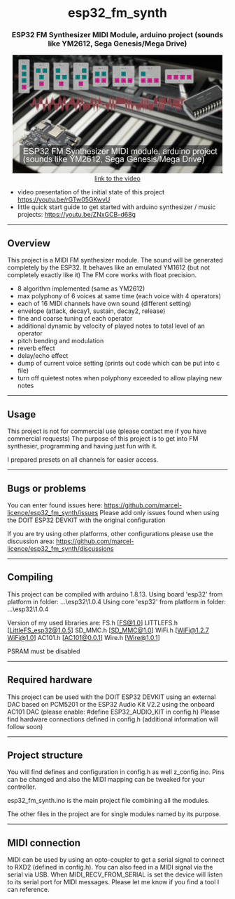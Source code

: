 <h1 align="center">esp32_fm_synth</h1>
<h3 align="center">ESP32 FM Synthesizer MIDI Module, arduino project (sounds like YM2612, Sega Genesis/Mega Drive)</h3>  
<p align="center"> 
  <img src="img/splash.jpg" alt="project picture" width="480px" height="270px"><br>
  <a href="https://youtu.be/rGTw05GKwvU">link to the video</a>
</p>

- video presentation of the initial state of this project https://youtu.be/rGTw05GKwvU
- little quick start guide to get started with arduino synthesizer / music projects: https://youtu.be/ZNxGCB-d68g

---
## Overview

This project is a MIDI FM synthesizer module. The sound will be generated completely by the ESP32.
It behaves like an emulated YM1612 (but not completely exactly like it)
The FM core works with float precision.

- 8 algorithm implemented (same as YM2612)
- max polyphony of 6 voices at same time (each voice with 4 operators)
- each of 16 MIDI channels have own sound (different setting)
- envelope (attack, decay1, sustain, decay2, release)
- fine and coarse tuning of each operator
- additional dynamic by velocity of played notes to total level of an operator
- pitch bending and modulation
- reverb effect
- delay/echo effect
- dump of current voice setting (prints out code which can be put into c file)
- turn off quietest notes when polyphony exceeded to allow playing new notes

---
## Usage

This project is not for commercial use (please contact me if you have commercial requests)
The purpose of this project is to get into FM synthesier, programming and having just fun with it.

I prepared presets on all channels for easier access.

---
## Bugs or problems

You can enter found issues here: https://github.com/marcel-licence/esp32_fm_synth/issues
Please add only issues found when using the DOIT ESP32 DEVKIT with the original configuration

If you are try using other platforms, other configurations please use the discussion area:
https://github.com/marcel-licence/esp32_fm_synth/discussions

---
## Compiling

This project can be compiled with arduino 1.8.13.
Using board 'esp32' from platform in folder: ...\esp32\1.0.4
Using core 'esp32' from platform in folder: ...\esp32\1.0.4

Version of my used libraries are:
  FS.h [FS@1.0]
  LITTLEFS.h [LittleFS_esp32@1.0.5]
  SD_MMC.h [SD_MMC@1.0]
  WiFi.h [WiFi@1.2.7 WiFi@1.0]
  AC101.h [AC101@0.0.1]
  Wire.h [Wire@1.0.1]

PSRAM must be disabled

---
## Required hardware

This project can be used with the DOIT ESP32 DEVKIT using an external DAC based on PCM5201 or the ESP32 Audio Kit V2.2 using the onboard AC101 DAC (please enable: #define ESP32_AUDIO_KIT in config.h)
Please find hardware connections defined in config.h
(additional information will follow soon)

---
## Project structure

You will find defines and configuration in config.h as well z_config.ino.
Pins can be changed and also the MIDI mapping can be tweaked for your controller.

esp32_fm_synth.ino is the main project file combining all the modules.

The other files in the project are for single modules named by its purpose.

---
## MIDI connection

MIDI can be used by using an opto-coupler to get a serial signal to connect to RXD2 (defined in config.h).
You can also feed in a MIDI signal via the serial via USB. When MIDI_RECV_FROM_SERIAL is set the device will listen to its serial port for MIDI messages.
Please let me know if you find a tool I can reference.

